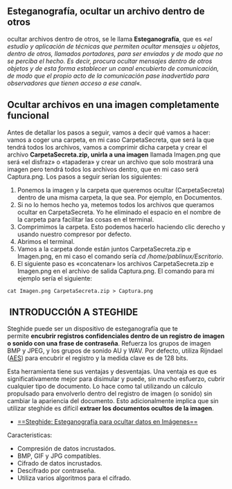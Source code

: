 ## E**steganografía**, ocultar un archivo dentro de otros

ocultar archivos dentro de otros, se le llama **Esteganografía**, que es «_el estudio y aplicación de técnicas que permiten ocultar mensajes u objetos, dentro de otros, llamados portadores, para ser enviados y de modo que no se perciba el hecho. Es decir, procura ocultar mensajes dentro de otros objetos y de esta forma establecer un canal encubierto de comunicación, de modo que el propio acto de la comunicación pase inadvertido para observadores que tienen acceso a ese canal_«.

## Ocultar archivos en una imagen completamente funcional

Antes de detallar los pasos a seguir, vamos a decir qué vamos a hacer: vamos a coger una carpeta, en mi caso CarpetaSecreta, que será la que tendrá todos los archivos, vamos a comprimir dicha carpeta y crear el archivo **CarpetaSecreta.zip, unirla a una imagen** llamada Imagen.png que será «el disfraz» o «tapadera» y crear un archivo que solo mostrará una imagen pero tendrá todos los archivos dentro, que en mi caso será Captura.png. Los pasos a seguir serían los siguientes:

1. Ponemos la imagen y la carpeta que queremos ocultar (CarpetaSecreta) dentro de una misma carpeta, la que sea. Por ejemplo, en Documentos.
2. Si no lo hemos hecho ya, metemos todos los archivos que queramos ocultar en CarpetaSecreta. Yo he eliminado el espacio en el nombre de la carpeta para facilitar las cosas en el terminal.
3. Comprimimos la carpeta. Esto podemos hacerlo haciendo clic derecho y usando nuestro compresor por defecto.
4. Abrimos el terminal.
5. Vamos a la carpeta donde están juntos CarpetaSecreta.zip e Imagen.png, en mi caso el comando sería _cd /home/pablinux/Escritorio_.
6. El siguiente paso es «concatenar» los archivos CarpetaSecreta.zip e Imagen.png en el archivo de salida Captura.png. El comando para mi ejemplo sería el siguiente:


```shell
cat Imagen.png CarpetaSecreta.zip > Captura.png
```



##  INTRODUCCIÓN A STEGHIDE

Steghide puede ser un dispositivo de esteganografía que te permite **encubrir registros confidenciales dentro de un registro de imagen o sonido con una frase de contraseña**. Refuerza los grupos de imagen BMP y JPEG, y los grupos de sonido AU y WAV. Por defecto, utiliza Rijndael ([AES](https://es.wikipedia.org/wiki/Advanced_Encryption_Standard)) para encubrir el registro y la medida clave es de 128 bits.

Esta herramienta tiene sus ventajas y desventajas. Una ventaja es que es significativamente mejor para disimular y puede, sin mucho esfuerzo, cubrir cualquier tipo de documento. Lo hace como tal utilizando un cálculo propulsado para envolverlo dentro del registro de imagen (o sonido) sin cambiar la apariencia del documento. Esto adicionalmente implica que sin utilizar steghide es difícil **extraer los documentos ocultos de la imagen**.

- [==Steghide: Esteganografía para ocultar datos en Imágenes==](https://esgeeks.com/steghide-para-ocultar-datos-en-imagenes/)

Caracteristicas:

- Compresión de datos incrustados.
- BMP, GIF y JPG compatibles.
- Cifrado de datos incrustados.
- Descifrado por contraseña.
- Utiliza varios algoritmos para el cifrado.
